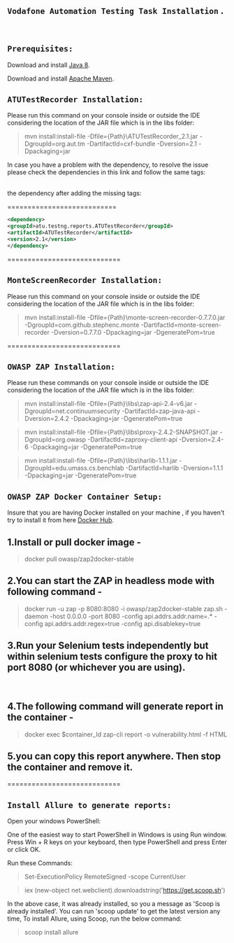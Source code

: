 ## `Vodafone Automation Testing Task Installation` . 
<br />

## `Prerequisites:`

Download and install [Java 8](https://www.oracle.com/java/technologies/javase/javase-jdk8-downloads.html).<br />

Download and install [Apache Maven](https://maven.apache.org/download.cgi).<br />

## `ATUTestRecorder Installation:`

Please run this command on your console inside or outside the IDE considering the location of the JAR file which is in the libs folder:<br />

> mvn install:install-file -Dfile={Path}\ATUTestRecorder_2.1.jar -DgroupId=org.aut.tm -DartifactId=cxf-bundle -Dversion=2.1 -Dpackaging=jar <br />

In case you have a problem with the dependency, to resolve the issue please check the dependencies in this link and follow the same tags:<br /><br />

the dependency after adding the missing tags:<br />

=========================== <br />
```xml
<dependency>
<groupId>atu.testng.reports.ATUTestRecorder</groupId>
<artifactId>ATUTestRecorder</artifactId>
<version>2.1</version> 
</dependency>
```
============================<br />

## `MonteScreenRecorder Installation:`

Please run this command on your console inside or outside the IDE considering the location of the JAR file which is in the libs folder:<br />

> mvn install:install-file -Dfile={Path}\monte-screen-recorder-0.7.7.0.jar -DgroupId=com.github.stephenc.monte -DartifactId=monte-screen-recorder -Dversion=0.7.7.0 -Dpackaging=jar -DgeneratePom=true <br />

============================<br />

## `OWASP ZAP Installation:`
Please run these commands on your console inside or outside the IDE considering the location of the JAR file which is in the libs folder:<br />

> mvn install:install-file -Dfile={Path}\libs\zap-api-2.4-v6.jar -DgroupId=net.continuumsecurity -DartifactId=zap-java-api -Dversion=2.4.2  -Dpackaging=jar -DgeneratePom=true <br />

> mvn install:install-file -Dfile={Path}\libs\proxy-2.4.2-SNAPSHOT.jar -DgroupId=org.owasp -DartifactId=zaproxy-client-api -Dversion=2.4-6  -Dpackaging=jar -DgeneratePom=true <br />

> mvn install:install-file -Dfile={Path}\libs\harlib-1.1.1.jar -DgroupId=edu.umass.cs.benchlab -DartifactId=harlib -Dversion=1.1.1  -Dpackaging=jar -DgeneratePom=true <br />

## `OWASP ZAP Docker Container Setup:`
Insure that you are having Docker installed on your machine , if you haven't try to install it from here [Docker Hub](https://hub.docker.com/editions/community/docker-ce-desktop-windows/).<br />


## 1.Install or pull docker image -<br />
> docker pull owasp/zap2docker-stable <br />

## 2.You can start the ZAP in headless mode with following command - <br />
> docker run -u zap -p 8080:8080 -i owasp/zap2docker-stable zap.sh -daemon -host 0.0.0.0 -port 8080 -config api.addrs.addr.name=.* -config api.addrs.addr.regex=true -config api.disablekey=true <br />

## 3.Run your Selenium tests independently but within selenium tests configure the proxy to hit port 8080 (or whichever you are using). 
<br />

## 4.The following command will generate report in the container -
> docker exec $container_Id zap-cli report -o vulnerability.html -f HTML <br />

## 5.you can copy this report anywhere. Then stop the container and remove it.
============================<br />

## `Install Allure to generate reports:`

Open your windows PowerShell:<br />

One of the easiest way to start PowerShell in Windows is using Run window. Press Win + R keys on your keyboard, then type PowerShell and press Enter or click OK.<br />

Run these Commands:<br />

> Set-ExecutionPolicy RemoteSigned -scope CurrentUser <br />

> iex (new-object net.webclient).downloadstring('https://get.scoop.sh') <br />

In the above case, it was already installed, so you a message as 'Scoop is already installed'. You can run 'scoop update' to get the latest version any time, To install Allure, using Scoop, run the below command:<br />

> scoop install allure <br />